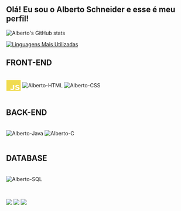 ## Olá! Eu sou o Alberto Schneider e esse é meu perfil!

![Alberto's GitHub stats](https://github-readme-stats.vercel.app/api?username=albertoschneider&show_icons=true&bg_color=#ffffff)

[![Linguagens Mais Utilizadas](https://github-readme-stats.vercel.app/api/top-langs/?username=albertoschneider)](https://github.com/albertoschneider/github-readme-stats)

## FRONT-END
<div style="display: inline_block"><br>
  <img align="center" alt="Alberto-Js" height="30" width="40" src="https://raw.githubusercontent.com/devicons/devicon/master/icons/javascript/javascript-plain.svg">
  <img align="center" alt="Alberto-HTML" height="30" width="40" src="https://cdn.jsdelivr.net/gh/devicons/devicon@latest/icons/html5/html5-original.svg"/>
  <img align="center" alt="Alberto-CSS" height="30" width="40" src="https://cdn.jsdelivr.net/gh/devicons/devicon@latest/icons/css3/css3-original.svg"/>
</div><br>

## BACK-END
<div style="display: inline_block"><br>
  <img align="center" alt="Alberto-Java" height="30" width="40" src="https://cdn.jsdelivr.net/gh/devicons/devicon@latest/icons/java/java-original.svg"/>
  <img align="center" alt="Alberto-C" height="30" width="40" src="https://cdn.jsdelivr.net/gh/devicons/devicon@latest/icons/c/c-original.svg"/>
</div><br>

## DATABASE
<div style="display: inline_block"><br>
  <img align="center" alt="Alberto-SQL" height="30" width="40" src="https://cdn.jsdelivr.net/gh/devicons/devicon@latest/icons/azuresqldatabase/azuresqldatabase-original.svg"/>
</div><br>

  ##
 
<div> 
  <a href="https://www.instagram.com/schneider_berto/" target="_blank"><img src="https://img.shields.io/badge/-Instagram-%23E4405F?style=for-the-badge&logo=instagram&logoColor=white" target="_blank"></a> 
  <a href = "mailto:albertoschneider891@gmail.com"><img src="https://img.shields.io/badge/-Gmail-%23333?style=for-the-badge&logo=gmail&logoColor=white" target="_blank"></a>
  <a href="https://www.linkedin.com/in/alberto-schneider-12b734281/" target="_blank"><img src="https://img.shields.io/badge/-LinkedIn-%230077B5?style=for-the-badge&logo=linkedin&logoColor=white" 
  target="_blank"></a> 
</div>

